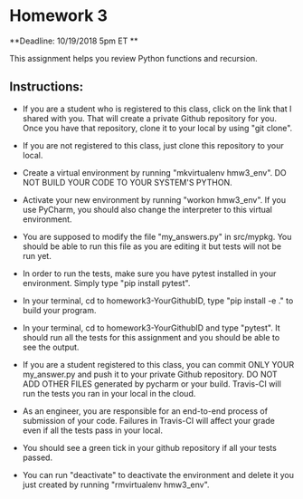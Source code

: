 # Homework 3
**Deadline: 10/19/2018 5pm ET **

This assignment helps you review Python functions and recursion.

## Instructions:

* If you are a student who is registered to this class, click on the link that I shared with you. That will create a private Github repository for you. Once you have that repository, clone it to your local by using "git clone".

* If you are not registered to this class, just clone this repository to your local.

* Create a virtual environment by running "mkvirtualenv hmw3_env". DO NOT BUILD YOUR CODE TO YOUR SYSTEM'S PYTHON.

* Activate your new environment by running "workon hmw3_env". If you use PyCharm, you should also change the interpreter to this virtual environment.

* You are supposed to modify the file "my_answers.py" in src/mypkg. You should be able to run this file as you are editing it but tests will not be run yet.

* In order to run the tests, make sure you have pytest installed in your environment. Simply type "pip install pytest".

* In your terminal, cd to homework3-YourGithubID, type "pip install -e ." to build your program. 

* In your terminal, cd to homework3-YourGithubID and type "pytest". It should run all the tests for this assignment and you should be able to see the output.

* If you are a student registered to this class, you can commit ONLY YOUR my_answer.py and push it to your private Github repository. DO NOT ADD OTHER FILES generated by pycharm or your build. Travis-CI will run the tests you ran in your local in the cloud.

* As an engineer, you are responsible for an end-to-end process of submission of your code. Failures in Travis-CI will affect your grade even if all the tests pass in your local.

* You should see a green tick in your github repository if all your tests passed.

* You can run "deactivate" to deactivate the environment and delete it you just created by running "rmvirtualenv hmw3_env".
